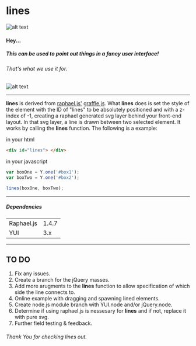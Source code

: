 # lines

![alt text](http://373.be/lines/lines_example.png "lines example image of a connecting svg curved line between a red box and a blue box.")

#### Hey...
##### This can be used to point out things in a fancy user interface!

###### That's what we use it for. 

![alt text](http://373.be/lines/lines_in_the_wild.png "lines in the wild. Image of lines used in a real world user interface.")


___


__lines__ is derived from [raphael.js'](https://github.com/DmitryBaranovskiy/raphael/) [graffle.js](http://raphaeljs.com/graffle.js). What __lines__ does is set the style of the element with the ID of "lines" to be absolutely positioned and with a z-index of -1, creating a raphael generated svg layer behind your front-end layout. In that svg layer, a line is drawn between two selected element. It works by calling the __lines__ function. The following is a example:

in your html
```html
<div id="lines"> </div>
```

in your javascript
```javascript
var boxOne = Y.one('#box1');
var boxTwo = Y.one('#box2');

lines(boxOne, boxTwo);
```

___


##### Dependencies
<table>
<tr>
    <td>Raphael.js</td>
    <td>1.4.7</td>
  </tr>
<tr>
    <td>YUI</td>
    <td>3.x</td>
  </tr>
</table>

___


## TO DO
1. Fix any issues.
2. Create a branch for the jQuery masses.
2. Add more arugments to the __lines__ function to allow specification of which side the line connects to.
3. Online example with dragging and spawning lined elements.
4. Create node.js module branch with YUI.node and/or jQuery.node.
5. Determine if using raphael.js is nessesary for __lines__ and if not, replace it with pure svg.
3. Further field testing & feedback.


###### Thank You for checking lines out.
